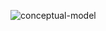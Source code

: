![conceptual-model](http://www.plantuml.com/plantuml/proxy?cache=no&src=https://raw.githubusercontent.com/{username}/{repo-name}/master/docs/datacollection-uml.iuml)
